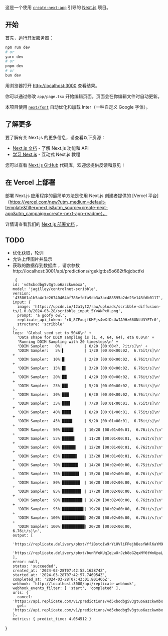 这是一个使用 [`create-next-app`](https://github.com/vercel/next.js/tree/canary/packages/create-next-app) 引导的 [Next.js](https://nextjs.org/)  项目。

## 开始

首先，运行开发服务器：

```bash
npm run dev
# or
yarn dev
# or
pnpm dev
# or
bun dev
```
用浏览器打开 [http://localhost:3000](http://localhost:3000) 查看结果。

你可以通过修改 `app/page.tsx` 开始编辑页面。页面会在你编辑文件时自动更新。

本项目使用 [`next/font`](https://nextjs.org/docs/basic-features/font-optimization) 自动优化和加载 Inter（一种自定义 Google 字体）。


## 了解更多

要了解有关 Next.js 的更多信息，请查看以下资源：



- [Next.js 文档](https://nextjs.org/docs) - 了解 Next.js 功能和 API
- [学习 Next.js](https://nextjs.org/learn) - 互动式 Next.js 教程

您可以查看 [Next.js GitHub](https://github.com/vercel/next.js/) 代码库，欢迎您提供反馈和意见！


## 在 Vercel 上部署

部署 Next.js 应用程序的最简单方法是使用 Next.js 创建者提供的 [Vercel 平台]（https://vercel.com/new?utm_medium=default-template&filter=next.js&utm_source=create-next-app&utm_campaign=create-next-app-readme）。


详情请查看我们的 [Next.js 部署文档](https://nextjs.org/docs/deployment) 。


## TODO
- 优化获取，轮训
- 允许上传图片并显示
- 获取的数据存到数据库 ，请求参数 http://localhost:3001/api/predictions/rgeklgtbs5o662tflqjcbctfxi
  ```text
   {
  id: 'vd5xbodbg5v3gtuo6azckwmbxa',
  model: 'jagilley/controlnet-scribble',
  version: '435061a1b5a4c1e26740464bf786efdfa9cb3a3ac488595a2de23e143fdb0117',
  input: {
    image: 'https://upcdn.io/12a1yt2/raw/uploads/scribble-diffusion-ts/1.0.0/2024-03-28/scribble_input_5YvWNPxH.png',
    prompt: 'a goofy owl',
    replicate_api_token: 'r8_8ZFxujfKMFjs4wXfDsUwIA9Hz66ONLU3YFTr0',
    structure: 'scribble'
  },
  logs: 'Global seed set to 5046\n' +
    'Data shape for DDIM sampling is (1, 4, 64, 64), eta 0.0\n' +
    'Running DDIM Sampling with 20 timesteps\n' +
    'DDIM Sampler:   0%|          | 0/20 [00:00<?, ?it/s]\n' +
    'DDIM Sampler:   5%|▌         | 1/20 [00:00<00:02,  6.75it/s]\n' +
    'DDIM Sampler:  10%|█         | 2/20 [00:00<00:02,  6.76it/s]\n' +
    'DDIM Sampler:  15%|█▌        | 3/20 [00:00<00:02,  6.76it/s]\n' +
    'DDIM Sampler:  20%|██        | 4/20 [00:00<00:02,  6.76it/s]\n' +
    'DDIM Sampler:  25%|██▌       | 5/20 [00:00<00:02,  6.76it/s]\n' +
    'DDIM Sampler:  30%|███       | 6/20 [00:00<00:02,  6.76it/s]\n' +
    'DDIM Sampler:  35%|███▌      | 7/20 [00:01<00:01,  6.75it/s]\n' +
    'DDIM Sampler:  40%|████      | 8/20 [00:01<00:01,  6.75it/s]\n' +
    'DDIM Sampler:  45%|████▌     | 9/20 [00:01<00:01,  6.76it/s]\n' +
    'DDIM Sampler:  50%|█████     | 10/20 [00:01<00:01,  6.76it/s]\n' +
    'DDIM Sampler:  55%|█████▌    | 11/20 [00:01<00:01,  6.76it/s]\n' +
    'DDIM Sampler:  60%|██████    | 12/20 [00:01<00:01,  6.76it/s]\n' +
    'DDIM Sampler:  65%|██████▌   | 13/20 [00:01<00:01,  6.76it/s]\n' +
    'DDIM Sampler:  70%|███████   | 14/20 [00:02<00:00,  6.75it/s]\n' +
    'DDIM Sampler:  75%|███████▌  | 15/20 [00:02<00:00,  6.76it/s]\n' +
    'DDIM Sampler:  80%|████████  | 16/20 [00:02<00:00,  6.76it/s]\n' +
    'DDIM Sampler:  85%|████████▌ | 17/20 [00:02<00:00,  6.76it/s]\n' +
    'DDIM Sampler:  90%|█████████ | 18/20 [00:02<00:00,  6.76it/s]\n' +
    'DDIM Sampler:  95%|█████████▌| 19/20 [00:02<00:00,  6.76it/s]\n' +
    'DDIM Sampler: 100%|██████████| 20/20 [00:02<00:00,  6.76it/s]\n' +
    'DDIM Sampler: 100%|██████████| 20/20 [00:02<00:00,  6.76it/s]\n',
  output: [
    'https://replicate.delivery/pbxt/ffiBstqIw9rYiUVliFPejbBesfWHlKaYM9YaYVAKYdoowolUC/output_0.png',
    'https://replicate.delivery/pbxt/bunRfeKUqIqLwUrJzb8oG2qxMY6tWnUpaLgCuKIrEeeWY0SKB/output_1.png'
  ],
  error: null,
  status: 'succeeded',
  created_at: '2024-03-28T07:42:52.163874Z',
  started_at: '2024-03-28T07:42:57.746954Z',
  completed_at: '2024-03-28T07:43:01.801466Z',
  webhook: 'http://localhost:3000/api/replicate-webhook',
  webhook_events_filter: [ 'start', 'completed' ],
  urls: {
    cancel: 'https://api.replicate.com/v1/predictions/vd5xbodbg5v3gtuo6azckwmbxa/cancel',
    get: 'https://api.replicate.com/v1/predictions/vd5xbodbg5v3gtuo6azckwmbxa'
  },
  metrics: { predict_time: 4.054512 }
}
  ```
